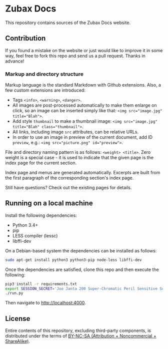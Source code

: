 # Zubax Docs

This repository contains sources of the Zubax Docs website.

## Contribution

If you found a mistake on the website or just would like to improve it in some way,
feel free to fork this repo and send us a pull request. Thanks in advance!

### Markup and directory structure

Markup language is the standard Markdown with Github extensions.
Also, a few custom extensions are introduced:

* Tags `<info>`, `<warning>`, `<danger>`.
* All images are post-processed automatically to make them enlarge on click,
so an image can be inserted simply like that: `<img src="image.jpg" title="Blah">`.
* Add style `thumbnail` to make a thumbnail image: `<img src="image.jpg" title="Blah" class="thumbnail">`.
* All links, including image `src` attributes, can be relative URLs.
* In order to use an image in preview of the current document,
add ID `preview`, e.g.: `<img src="picture.png" id="preview">`.

File and directory naming pattern is as follows: `<weight> <title>`.
Zero weight is a special case - it is used to indicate that the given page is the index page for the current section.

Index page and menus are generated automatically.
Excerpts are built from the first paragraph of the corresponding section's index page.

Still have questions? Check out the existing pages for details.

## Running on a local machine

Install the following dependencies:

* Python 3.4+
* pip
* LESS compiler (lessc)
* libffi-dev

On a Debian-based system the dependencies can be installed as follows:

```bash
sudo apt-get install python3 python3-pip node-less libffi-dev
```

Once the dependencies are satisfied, clone this repo and then execute the following:

```bash
pip3 install -r requirements.txt
export SESSION_SECRET='Joo Janta 200 Super-Chromatic Peril Sensitive Sunglasses'
./run.py
```

Then navigate to <http://localhost:4000>.

## License

Entire contents of this repository, excluding third-party components, is distributed under the terms of
[BY-NC-SA (Attribution + Noncommercial + ShareAlike)](https://creativecommons.org/licenses/by-nc-sa/4.0/).
